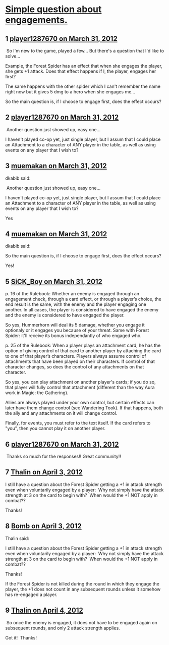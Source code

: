 # [Simple question about engagements.](https://community.fantasyflightgames.com/topic/62540-simple-question-about-engagements/)

## 1 [player1287670 on March 31, 2012](https://community.fantasyflightgames.com/topic/62540-simple-question-about-engagements/?do=findComment&comment=612164)

 So I'm new to the game, played a few... But there's a question that I'd like to solve...

Example, the Forest Spider has an effect that when she engages the player, she gets +1 attack. Does that effect happens if I, the player, engages her first?

The same happens with the other spider which I can't remember the name right now but it gives 5 dmg to a hero when she engages me... 

So the main question is, if I choose to engage first, does the effect occurs?

## 2 [player1287670 on March 31, 2012](https://community.fantasyflightgames.com/topic/62540-simple-question-about-engagements/?do=findComment&comment=612166)

 Another question just showed up, easy one...

I haven't played co-op yet, just single player, but I assum that I could place an Attachment to a character of ANY player in the table, as well as using events on any player that I wish to?

## 3 [muemakan on March 31, 2012](https://community.fantasyflightgames.com/topic/62540-simple-question-about-engagements/?do=findComment&comment=612173)

dkabib said:

 Another question just showed up, easy one...

I haven't played co-op yet, just single player, but I assum that I could place an Attachment to a character of ANY player in the table, as well as using events on any player that I wish to?



Yes

## 4 [muemakan on March 31, 2012](https://community.fantasyflightgames.com/topic/62540-simple-question-about-engagements/?do=findComment&comment=612174)

dkabib said:

So the main question is, if I choose to engage first, does the effect occurs?



Yes!

## 5 [SiCK_Boy on March 31, 2012](https://community.fantasyflightgames.com/topic/62540-simple-question-about-engagements/?do=findComment&comment=612203)

p. 16 of the Rulebook: Whether an enemy is engaged through an engagement check, through a card effect, or through a player’s choice, the end result is the same, with the enemy and the player engaging one another. In all cases, the player is considered to have engaged the enemy and the enemy is considered to have engaged the player.

So yes, Hummerhorn will deal its 5 damage, whether you engage it optionaly or it engages you because of your threat. Same with Forest Spider: it'll receive its bonus independantly of who engaged who.

p. 25 of the Rulebook: When a player plays an attachment card, he has the option of giving control of that card to another player by attaching the card to one of that player’s characters. Players always assume control of attachments that have been played on their characters. If control of that character changes, so does the control of any attachments on that character.

So yes, you can play attachment on another player's cards; if you do so, that player will fully control that attachment (different than the way Aura work in Magic: the Gathering).

Allies are always played under your own control, but certain effects can later have them change control (see Wandering Took). If that happens, both the ally and any attachments on it will change control.

Finally, for events, you must refer to the text itself. If the card refers to "you", then you cannot play it on another player.

## 6 [player1287670 on March 31, 2012](https://community.fantasyflightgames.com/topic/62540-simple-question-about-engagements/?do=findComment&comment=612219)

 Thanks so much for the responses!! Great community!!

## 7 [Thalin on April 3, 2012](https://community.fantasyflightgames.com/topic/62540-simple-question-about-engagements/?do=findComment&comment=613191)

I still have a question about the Forest Spider getting a +1 in attack strength even when voluntarily engaged by a player:  Why not simply have the attack strength at 3 on the card to begin with?  When would the +1 NOT apply in combat??

Thanks!

## 8 [Bomb on April 3, 2012](https://community.fantasyflightgames.com/topic/62540-simple-question-about-engagements/?do=findComment&comment=613196)

Thalin said:

I still have a question about the Forest Spider getting a +1 in attack strength even when voluntarily engaged by a player:  Why not simply have the attack strength at 3 on the card to begin with?  When would the +1 NOT apply in combat??

Thanks!



If the Forest Spider is not killed during the round in which they engage the player, the +1 does not count in any subsequent rounds unless it somehow has re-engaged a player.

## 9 [Thalin on April 4, 2012](https://community.fantasyflightgames.com/topic/62540-simple-question-about-engagements/?do=findComment&comment=613449)

 So once the enemy is engaged, it does not have to be engaged again on subsequent rounds, and only 2 attack strength applies. 

Got it!  Thanks!

